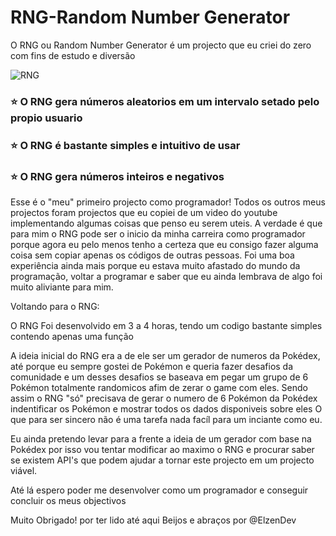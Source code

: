 # RNG-Random Number Generator
O RNG ou Random Number Generator é um projecto que eu criei do zero com fins de estudo e diversão

![RNG](https://user-images.githubusercontent.com/115151063/220441554-ef02b6da-99f3-4d68-a32c-80d84aecdd61.png)
<h3>⭐ O RNG gera números aleatorios em um intervalo setado pelo propio usuario</h3>
<h3>⭐ O RNG é bastante simples e intuitivo de usar</h3>
<h3>⭐ O RNG gera números inteiros e negativos</h3>

<p>Esse é o "meu" primeiro projecto como programador! 
 Todos os outros meus projectos foram projectos que eu copiei de um video do youtube implementando algumas coisas que penso eu serem uteis.
 A verdade é que para mim o RNG pode ser o inicio da minha carreira como programador porque agora eu pelo menos tenho a certeza que eu consigo
 fazer alguma coisa sem copiar apenas os códigos de outras pessoas.
 Foi uma boa experiência ainda mais porque eu estava muito afastado do mundo da programação, voltar a programar e saber que eu ainda lembrava de algo
 foi muito aliviante para mim.</p>
  
 Voltando para o RNG:
<p>O RNG Foi desenvolvido em 3 a 4 horas, tendo um codigo bastante simples contendo apenas uma função</p>
A ideia inicial do RNG era a de ele ser um gerador de numeros da Pokédex, até porque eu sempre gostei de Pokémon e queria fazer desafios da comunidade
e um desses desafios se baseava em pegar um grupo de 6 Pokémon totalmente randomicos afim de zerar o game com eles.
Sendo assim o RNG "só" precisava de gerar o numero de 6 Pokémon da Pokédex indentificar os Pokémon e mostrar todos os dados disponiveis sobre eles
O que para ser sincero não é uma tarefa nada facíl para um inciante como eu.

Eu ainda pretendo levar para a frente a ideia de um gerador com base na Pokédex por isso vou tentar modificar ao maximo o RNG e procurar saber se existem API's que podem 
ajudar a tornar este projecto em um projecto viável.

Até lá espero poder me desenvolver como um programador e conseguir concluir os meus objectivos

Muito Obrigado! por ter lido até aqui
Beijos e abraços por @ElzenDev

